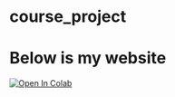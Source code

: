 # course_project  
# Below is my website
[![Open In Colab](https://colab.research.google.com/assets/colab-badge.svg)](https://github.com/cpsc6300/course-project-j/tree/main/notebooks/cpsc4300_final+website.ipynb)
